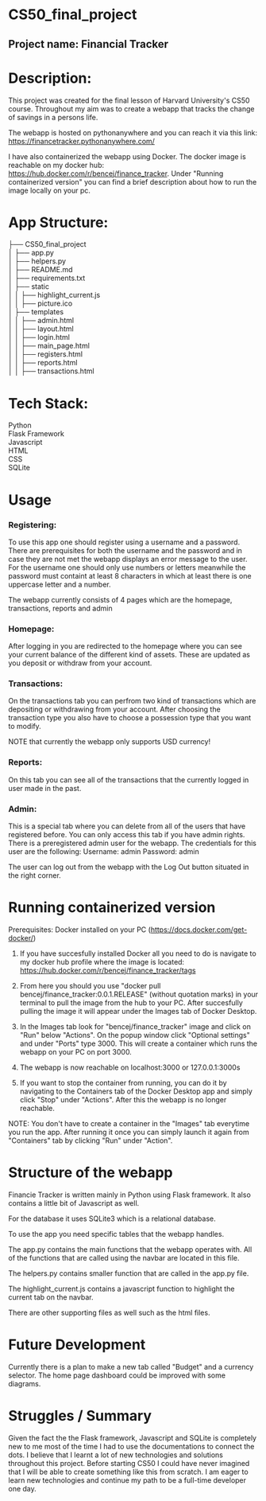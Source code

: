 # CS50_final_project 

## Project name: Financial Tracker  
  
# Description:  

This project was created for the final lesson of Harvard University's CS50 course. Throughout my aim was to create a webapp that tracks the change of savings in a persons life. 

The webapp is hosted on pythonanywhere and you can reach it via this link: https://financetracker.pythonanywhere.com/

I have also containerized the webapp using Docker. The docker image is reachable on my docker hub: https://hub.docker.com/r/bencej/finance_tracker. Under "Running containerized version" you can find a brief description about how to run the image locally on your pc.


# App Structure:

├── CS50_final_project  
│   ├── app.py  
│   ├── helpers.py  
│   ├── README.md  
│   ├── requirements.txt  
│   ├── static  
│   │   ├── highlight_current.js  
│   │   ├── picture.ico  
│   ├── templates  
│   │   ├── admin.html  
│   │   ├── layout.html  
│   │   ├── login.html  
│   │   ├── main_page.html  
│   │   ├── registers.html  
│   │   ├── reports.html  
│   │   ├── transactions.html  


# Tech Stack:

Python  
Flask Framework  
Javascript  
HTML  
CSS  
SQLite  

# Usage

### Registering:  

To use this app one should register using a username and a password. There are prerequisites for both the username and the password and in case they are not met the webapp displays an error message to the user. For the username one should only use numbers or letters meanwhile the password must containt at least 8 characters in which at least there is one uppercase letter and a number.

The webapp currently consists of 4 pages which are the homepage, transactions, reports and admin

### Homepage:  

After logging in you are redirected to the homepage where you can see your current balance of the different kind of assets. These are updated as you deposit or withdraw from your account.

### Transactions:  

On the transactions tab you can perfrom two kind of transactions which are depositing or withdrawing from your account. After choosing the transaction type you also have to choose a possession type that you want to modify. 

NOTE that currently the webapp only supports USD currency!

### Reports:  

On this tab you can see all of the transactions that the currently logged in user made in the past.

### Admin:  

This is a special tab where you can delete from all of the users that have registered before. You can only access this tab if you have admin rights. There is a preregistered admin user for the webapp.
The credentials for this user are the following:
Username: admin
Password: admin

The user can log out from the webapp with the Log Out button situated in the right corner.

# Running containerized version

Prerequisites: Docker installed on your PC (https://docs.docker.com/get-docker/)

1. If you have succesfully installed Docker all you need to do is navigate to my docker hub profile where the image is located: https://hub.docker.com/r/bencej/finance_tracker/tags

2. From here you should you use "docker pull bencej/finance_tracker:0.0.1.RELEASE" (without quotation marks) in your terminal to pull the image from the hub to your PC. After succesfully pulling the image it will appear under the Images tab of Docker Desktop. 

3. In the Images tab look for "bencej/finance_tracker" image and click on "Run" below "Actions". On the popup window click "Optional settings" and under "Ports" type 3000. This will create a container which runs the webapp on your PC on port 3000.

4. The webapp is now reachable on localhost:3000 or 127.0.0.1:3000s

5. If you want to stop the container from running, you can do it by navigating to the Containers tab of the Docker Desktop app and simply click "Stop" under "Actions". After this the webapp is no longer reachable.

NOTE: You don't have to create a container in the "Images" tab everytime you run the app. After running it once you can simply launch it again from "Containers" tab by clicking "Run" under "Action".

# Structure of the webapp  

Financie Tracker is written mainly in Python using Flask framework. It also contains a little bit of Javascript as well.

For the database it uses SQLite3 which is a relational database.

To use the app you need specific tables that the webapp handles.

The app.py contains the main functions that the webapp operates with. All of the functions that are called using the navbar are located in this file.

The helpers.py contains smaller function that are called in the app.py file.

The highlight_current.js contains a javascript function to highlight the current tab on the navbar.

There are other supporting files as well such as the html files.

# Future Development  

Currently there is a plan to make a new tab called "Budget" and a currency selector. The home page dashboard could be improved with some diagrams.

# Struggles / Summary 

Given the fact the the Flask framework, Javascript and SQLite is completely new to me most of the time I had to use the documentations to connect the dots. 
I believe that I learnt a lot of new technologies and solutions throughout this project. Before starting CS50 I could have never imagined that I will be able to create something like this from scratch. I am eager to learn new technologies and continue my path to be a full-time developer one day.


